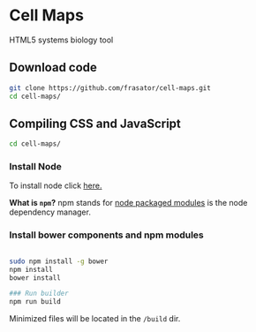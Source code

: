 Cell Maps
===========

HTML5 systems biology tool

## Download code
```bash
git clone https://github.com/frasator/cell-maps.git
cd cell-maps/
```


## Compiling CSS and JavaScript

```bash
cd cell-maps/
```

### Install Node
To install node click [here.](https://nodejs.org/en/download/package-manager/)

**What is `npm`?** npm stands for [node packaged modules](http://npmjs.org/) is the node dependency manager.

### Install bower components and npm modules

```bash

sudo npm install -g bower
npm install
bower install

### Run builder
npm run build
```
Minimized files will be located in the `/build` dir.
